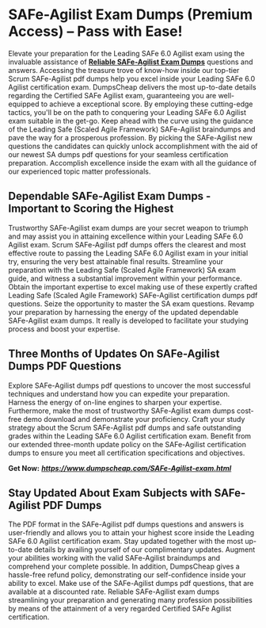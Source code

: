 <h1>SAFe-Agilist Exam Dumps (Premium Access) &ndash; Pass with Ease!</h1>
<p>Elevate your preparation for the Leading SAFe 6.0 Agilist exam using the invaluable assistance of <a href="https://www.dumpscheap.com/SAFe-Agilist-exam.html"><strong>Reliable SAFe-Agilist Exam Dumps</strong></a> questions and answers. Accessing the treasure trove of know-how inside our top-tier Scrum SAFe-Agilist pdf dumps help you excel inside your Leading SAFe 6.0 Agilist certification exam. DumpsCheap delivers the most up-to-date details regarding the Certified SAFe Agilist exam, guaranteeing you are well-equipped to achieve a exceptional score. By employing these cutting-edge tactics, you'll be on the path to conquering your Leading SAFe 6.0 Agilist exam suitable in the get-go. Keep ahead with the curve using the guidance of the Leading Safe (Scaled Agile Framework) SAFe-Agilist braindumps and pave the way for a prosperous profession. By picking the SAFe-Agilist new questions the candidates can quickly unlock accomplishment with the aid of our newest SA dumps pdf questions for your seamless certification preparation. Accomplish excellence inside the exam with all the guidance of our experienced topic matter professionals.</p>
<h2><strong>Dependable SAFe-Agilist Exam Dumps - Important to Scoring the Highest</strong></h2>
<p>Trustworthy SAFe-Agilist exam dumps are your secret weapon to triumph and may assist you in attaining excellence within your Leading SAFe 6.0 Agilist exam. Scrum SAFe-Agilist pdf dumps offers the clearest and most effective route to passing the Leading SAFe 6.0 Agilist exam in your initial try, ensuring the very best attainable final results. Streamline your preparation with the Leading Safe (Scaled Agile Framework) SA exam guide, and witness a substantial improvement within your performance. Obtain the important expertise to excel making use of these expertly crafted Leading Safe (Scaled Agile Framework) SAFe-Agilist certification dumps pdf questions. Seize the opportunity to master the SA exam questions. Revamp your preparation by harnessing the energy of the updated dependable SAFe-Agilist exam dumps. It really is developed to facilitate your studying process and boost your expertise.&nbsp;</p>
<h2><strong>Three Months of Updates On SAFe-Agilist Dumps PDF Questions</strong></h2>
<p>Explore SAFe-Agilist dumps pdf questions to uncover the most successful techniques and understand how you can expedite your preparation. Harness the energy of on-line engines to sharpen your expertise. Furthermore, make the most of trustworthy SAFe-Agilist exam dumps cost-free demo download and demonstrate your proficiency. Craft your study strategy about the Scrum SAFe-Agilist pdf dumps and safe outstanding grades within the Leading SAFe 6.0 Agilist certification exam. Benefit from our extended three-month update policy on the SAFe-Agilist certification dumps to ensure you meet all certification specifications and objectives.</p>
<p><strong>Get Now:</strong>&nbsp;<strong><a href="https://www.dumpscheap.com/SAFe-Agilist-exam.html"><em>https://www.dumpscheap.com/SAFe-Agilist-exam.html</em></a></strong></p>
<h2><strong>Stay Updated About Exam Subjects with SAFe-Agilist PDF Dumps</strong></h2>
<p>The PDF format in the SAFe-Agilist pdf dumps questions and answers is user-friendly and allows you to attain your highest score inside the Leading SAFe 6.0 Agilist certification exam. Stay updated together with the most up-to-date details by availing yourself of our complimentary updates. Augment your abilities working with the valid SAFe-Agilist braindumps and comprehend your complete possible. In addition, DumpsCheap gives a hassle-free refund policy, demonstrating our self-confidence inside your ability to excel. Make use of the SAFe-Agilist dumps pdf questions, that are available at a discounted rate. Reliable SAFe-Agilist exam dumps streamlining your preparation and generating many profession possibilities by means of the attainment of a very regarded Certified SAFe Agilist certification.</p>

